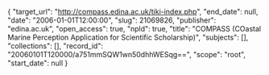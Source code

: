 {
  "target_url": "http://compass.edina.ac.uk/tiki-index.php", 
  "end_date": null, 
  "date": "2006-01-01T12:00:00", 
  "slug": 21069826, 
  "publisher": "edina.ac.uk", 
  "open_access": true, 
  "npld": true, 
  "title": "COMPASS (COastal Marine Perception Application for Scientific Scholarship)", 
  "subjects": [], 
  "collections": [], 
  "record_id": "20060101T120000/a751mmSQW1wn50dhhWESqg==", 
  "scope": "root", 
  "start_date": null
}

